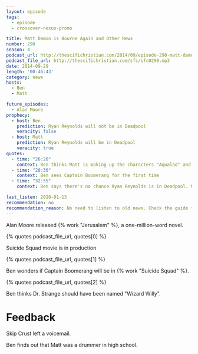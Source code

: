 ```yaml
---
layout: episode
tags:
  - episode
  - crossover-nexus-promo

title: Matt Damon is Bourne Again and Other News
number: 290
season: 4
podcast_url: http://thescifichristian.com/2014/09/episode-290-matt-damon-is-bourne-again-and-other-news/
podcast_file_url: http://thescifichristian.com/sfc/sfc0290.mp3
date: 2014-09-29
length: '00:46:43'
category: news
hosts:
  - Ben
  - Matt

future_episodes:
  - Alan Moore 
prophecy:
  - host: Ben
    prediction: Ryan Reynolds will not be in Deadpool 
    veracity: false
  - host: Matt
    prediction: Ryan Reynolds will be in Deadpool 
    veracity: true
quotes:
  - time: "26:20"
    context: Ben thinks Matt is making up the characters "Aqualad" and "Captain Boomerang"
  - time: "28:30"
    context: Ben sees Captain Boomerang for the first time
  - time: "32:55"
    context: Ben says there's no chance Ryan Reynolds is in Deadpool. Matt predicts he will. 

last_listen: 2020-01-13
recommendation: no
recommendation_reason: No need to listen to old news. Check the guide for what's interesting in hindsight.
---
```

Alan Moore released {% work "Jerusalem" %}, a one-million-word novel. 

{% quotes podcast_file_url, quotes[0] %}

Suicide Squad movie is in production 

{% quotes podcast_file_url, quotes[1] %}

Ben wonders if Captain Boomerang will be in {% work "Suicide Squad" %}.

{% quotes podcast_file_url, quotes[2] %}

Ben thinks Dr. Strange should have been named "Wizard Willy".



# Feedback 
Skip Crust left a voicemail.

Ben finds out that Matt was a drummer in high school.